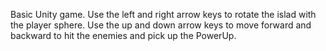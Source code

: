 Basic Unity game.
Use the left and right arrow keys to rotate the islad with the player sphere.
Use the up and down arrow keys to move forward and backward to hit the enemies and pick up the PowerUp.
